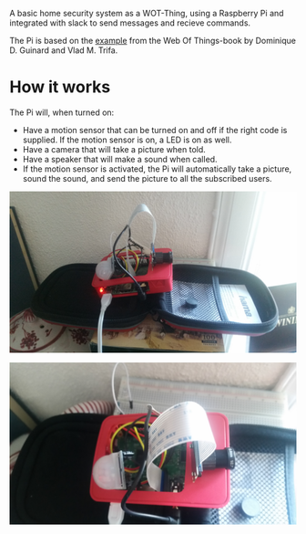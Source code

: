 A basic home security system as a WOT-Thing, using a Raspberry Pi and integrated with slack to send messages and recieve commands.

The Pi is based on the [example](https://github.com/webofthings/webofthings.js) from the Web Of Things-book by Dominique D. Guinard and Vlad M. Trifa.

# How it works
The Pi will, when turned on:
  * Have a motion sensor that can be turned on and off if the right code is supplied. If the motion sensor is on, a LED is on as well.
  * Have a camera that will take a picture when told.
  * Have a speaker that will make a sound when called.
  * If the motion sensor is activated, the Pi will automatically take a picture, sound the sound, and send the picture to all the subscribed users.

  
[![The Rapberry Pi.](20180317_152848.jpg)](20180317_152848.jpg)

[![The Raspberry Pi.](20180317_152908.jpg)](20180317_152908.jpg)
